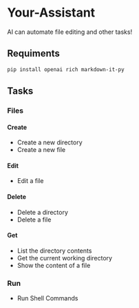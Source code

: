 # Your-Assistant
AI can automate file editing and other tasks!

## Requiments
```bash
pip install openai rich markdown-it-py
```

## Tasks

### Files

#### Create
- Create a new directory
- Create a new file

#### Edit
- Edit a file

#### Delete
- Delete a directory
- Delete a file

#### Get
- List the directory contents
- Get the current working directory
- Show the content of a file

### Run
- Run Shell Commands


